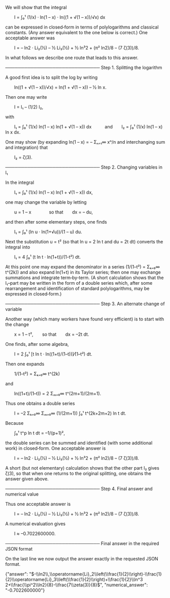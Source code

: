 We will show that the integral

  I = ∫₀¹ (1/x) · ln(1 – x) · ln((1 + √(1 – x))/√x) dx

can be expressed in closed‐form in terms of polylogarithms and classical constants. (Any answer equivalent to the one below is correct.) One acceptable answer was

  I = – ln2 · Li₂(½) – ½ Li₃(½) + ½ ln³2 + (π² ln2)/8 – (7 ζ(3))/8.

In what follows we describe one route that leads to this answer.

──────────────────────────────
Step 1. Splitting the logarithm

A good first idea is to split the log by writing

  ln((1 + √(1 – x))/√x) = ln(1 + √(1 – x)) – ½ ln x.
 
Then one may write

  I = I₁ – (1/2) I₂,
 
with

  I₁ = ∫₀¹ (1/x) ln(1 – x) ln(1 + √(1 – x)) dx   and  I₂ = ∫₀¹ (1/x) ln(1 – x) ln x dx.

One may show (by expanding ln(1 – x) = – Σₙ₌₁∞ xⁿ/n and interchanging sum and integration) that

  I₂ = ζ(3).

──────────────────────────────
Step 2. Changing variables in I₁

In the integral

  I₁ = ∫₀¹ (1/x) ln(1 – x) ln(1 + √(1 – x)) dx,
 
one may change the variable by letting

  u = 1 – x    so that  dx = – du,
 
and then after some elementary steps, one finds

  I₁ = ∫₀¹ (ln u · ln(1+√u))/(1 – u) du.
 
Next the substitution u = t² (so that ln u = 2 ln t and du = 2t dt) converts the integral into

  I₁ = 4 ∫₀¹ (t ln t · ln(1+t))/(1-t²) dt.
 
At this point one may expand the denominator in a series (1/(1–t²) = Σₖ₌₀∞ t^(2k)) and also expand ln(1+t) in its Taylor series; then one may exchange summations and integrate term‐by‐term. (A short calculation shows that the I₁–part may be written in the form of a double series which, after some rearrangement and identification of standard polylogarithms, may be expressed in closed‐form.)

──────────────────────────────
Step 3. An alternate change of variable

Another way (which many workers have found very efficient) is to start with the change

  x = 1 – t²,  so that  dx = –2t dt.
 
One finds, after some algebra,
 
  I = 2 ∫₀¹ [t ln t · ln((1+t)/(1–t))]⁄(1–t²) dt.
 
Then one expands
 
  1/(1–t²) = Σₖ₌₀∞ t^(2k)
 
and
 
  ln((1+t)/(1–t)) = 2 Σₘ₌₀∞ t^(2m+1)/(2m+1).
 
Thus one obtains a double series
 
  I = –2 Σₖ₌₀∞ Σₘ₌₀∞ (1/(2m+1)) ∫₀¹ t^(2k+2m+2) ln t dt.
 
Because
 
  ∫₀¹ t^p ln t dt = –1/(p+1)²,
 
the double series can be summed and identified (with some additional work) in closed‐form. One acceptable answer is
 
  I = – ln2 · Li₂(½) – ½ Li₃(½) + ½ ln³2 + (π² ln2)/8 – (7 ζ(3))/8.
 
A short (but not elementary) calculation shows that the other part I₂ gives ζ(3), so that when one returns to the original splitting, one obtains the answer given above.

──────────────────────────────
Step 4. Final answer and numerical value

Thus one acceptable answer is

  I = – ln2 · Li₂(½) – ½ Li₃(½) + ½ ln³2 + (π² ln2)/8 – (7 ζ(3))/8.
 
A numerical evaluation gives

  I ≈ –0.7022600000.
 
──────────────────────────────
Final answer in the required JSON format

On the last line we now output the answer exactly in the requested JSON format.

{"answer": "$-\\ln2\\,\\operatorname{Li}_2\\left(\\frac{1}{2}\\right)-\\frac{1}{2}\\operatorname{Li}_3\\left(\\frac{1}{2}\\right)+\\frac{1}{2}\\ln^3 2+\\frac{\\pi^2\\ln2}{8}-\\frac{7\\zeta(3)}{8}$", "numerical_answer": "-0.7022600000"}